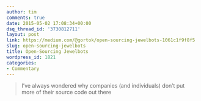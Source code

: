 ```yaml
---
author: tim
comments: true
date: 2015-05-02 17:08:34+00:00
dsq_thread_id: '3730812711'
layout: post
link: https://medium.com/@gortok/open-sourcing-jewelbots-1061c1f9f8f5
slug: open-sourcing-jewelbots
title: Open-Sourcing Jewelbots
wordpress_id: 1821
categories:
- Commentary
---
```


> I’ve always wondered why companies (and individuals) don’t put more of their
source code out there
